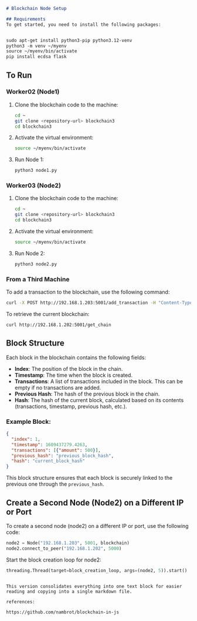 ```markdown
# Blockchain Node Setup

## Requirements
To get started, you need to install the following packages:


sudo apt-get install python3-pip python3.12-venv
python3 -m venv ~/myenv
source ~/myenv/bin/activate
pip install ecdsa flask
```

## To Run

### Worker02 (Node1)
1. Clone the blockchain code to the machine:
   ```bash
   cd ~
   git clone <repository-url> blockchain3
   cd blockchain3
   ```
2. Activate the virtual environment:
   ```bash
   source ~/myenv/bin/activate
   ```
3. Run Node 1:
   ```bash
   python3 node1.py
   ```

### Worker03 (Node2)
1. Clone the blockchain code to the machine:
   ```bash
   cd ~
   git clone <repository-url> blockchain3
   cd blockchain3
   ```
2. Activate the virtual environment:
   ```bash
   source ~/myenv/bin/activate
   ```
3. Run Node 2:
   ```bash
   python3 node2.py
   ```

### From a Third Machine
To add a transaction to the blockchain, use the following command:
```bash
curl -X POST http://192.168.1.203:5001/add_transaction -H "Content-Type: application/json" -d '{"amount": 100}'
```

To retrieve the current blockchain:
```bash
curl http://192.168.1.202:5001/get_chain
```

## Block Structure
Each block in the blockchain contains the following fields:
- **Index**: The position of the block in the chain.
- **Timestamp**: The time when the block is created.
- **Transactions**: A list of transactions included in the block. This can be empty if no transactions are added.
- **Previous Hash**: The hash of the previous block in the chain.
- **Hash**: The hash of the current block, calculated based on its contents (transactions, timestamp, previous hash, etc.).

### Example Block:
```json
{
  "index": 1,
  "timestamp": 1609437279.4263,
  "transactions": [{"amount": 500}],
  "previous_hash": "previous_block_hash",
  "hash": "current_block_hash"
}
```

This block structure ensures that each block is securely linked to the previous one through the `previous_hash`.

## Create a Second Node (Node2) on a Different IP or Port
To create a second node (node2) on a different IP or port, use the following code:
```python
node2 = Node("192.168.1.203", 5001, blockchain)
node2.connect_to_peer("192.168.1.202", 5000)
```

Start the block creation loop for node2:
```python
threading.Thread(target=block_creation_loop, args=(node2, 5)).start()
```
```

This version consolidates everything into one text block for easier reading and copying into a single markdown file.

references:

https://github.com/nambrot/blockchain-in-js

